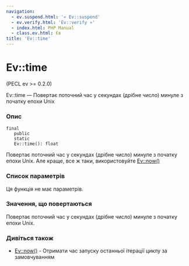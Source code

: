 ```yaml
---
navigation:
  - ev.suspend.html: '« Ev::suspend'
  - ev.verify.html: 'Ev::verify »'
  - index.html: PHP Manual
  - class.ev.html: Єв
title: 'Ev::time'
---
```

# Ev::time

(PECL ev >= 0.2.0)

Ev::time — Повертає поточний час у секундах (дрібне число) минуле з початку епохи Unix

### Опис

```methodsynopsis
final
   public
   static
   Ev::time(): float
```

Повертає поточний час у секундах (дрібне число) минуле з початку епохи Unix. Але краще, все ж таки, використовуйте [Ev::now()](ev.now.html)

### Список параметрів

Ця функція не має параметрів.

### Значення, що повертаються

Повертає поточний час у секундах (дрібне число) минуле з початку епохи Unix.

### Дивіться також

-   [Ev::now()](ev.now.html) - Отримати час запуску останньої ітерації циклу за замовчуванням
